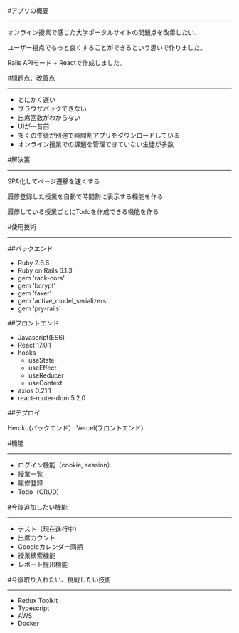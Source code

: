 #アプリの概要
***

オンライン授業で感じた大学ポータルサイトの問題点を改善したい、

ユーザー視点でもっと良くすることができるという思いで作りました。

Rails APIモード + Reactで作成しました。

#問題点、改善点
***

- とにかく遅い
- ブラウザバックできない
- 出席回数がわからない
- UIが一昔前
- 多くの生徒が別途で時間割アプリをダウンロードしている
- オンライン授業での課題を管理できていない生徒が多数

#解決策
***

SPA化してページ遷移を速くする

履修登録した授業を自動で時間割に表示する機能を作る

履修している授業ごとにTodoを作成できる機能を作る

#使用技術
***

##バックエンド

- Ruby 2.6.6
- Ruby on Rails 6.1.3
- gem 'rack-cors'
- gem 'bcrypt'
- gem 'faker'
- gem 'active_model_serializers'
- gem 'pry-rails'

##フロントエンド

- Javascript(ES6)
- React 17.0.1
- hooks
  - useState
  - useEffect
  - useReducer
  - useContext
- axios 0.21.1
- react-router-dom 5.2.0

##デプロイ

Heroku(バックエンド）
Vercel(フロントエンド）

#機能
***

-  ログイン機能（cookie, session）
-  授業一覧
-  履修登録
-  Todo（CRUD)

#今後追加したい機能
***

-  テスト（現在進行中）
-  出席カウント
-  Googleカレンダー同期
-  授業検索機能
-  レポート提出機能


#今後取り入れたい、挑戦したい技術
***

-  Redux Toolkit
-  Typescript
-  AWS
-  Docker
